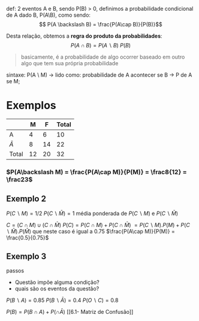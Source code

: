 def: 2 eventos A e B, sendo P(B) > 0, definimos a probabilidade condicional de A dado B, P(A\B), como sendo:
$$ P(A \backslash B) = \frac{P(A\cap B)}{P(B)}$$

Desta relação, obtemos a **regra do produto da probabilidades**:
$$P(A\cap B)= P(A\backslash B)\ P(B)$$

> basicamente, é a probabilidade de algo ocorrer baseado em outro algo que tem sua própria probabilidade

sintaxe: P(A \ M) -> lido como: probabilidade de A acontecer se B -> P de A se M;
# Exemplos

|          | M   | F   | Total |
| -------- | --- | --- | ----- |
| A        | 4   | 6   | 10    |
| $\bar A$ | 8   | 14  | 22    |
| Total    | 12  | 20  | 32    |
### $P(A\backslash M) = \frac{P(A\cap M)}{P(M)} = \frac8{12} = \frac23$

## Exemplo 2
$P(C\backslash M) = 1/2$
$P(C\backslash \bar M) = 1$
média ponderada de $P(C\backslash M)$ e $P(C\backslash \bar M)$

$C = (C\cap M)\cup (C\cap\bar M)$
$P(C) = P(C\cap M)+ P(C\cap \bar M)$
$= P(C\backslash M).P(M) + P(C\backslash\bar M).P(\bar M)$ que neste caso é igual a $0.75$
$\frac{P(A\cap M)}{P(M)} = \frac{0.5}{0.75}$

## Exemplo 3
passos
- Questão impõe alguma condição? 
- quais são os eventos da questão?

$P(B\backslash A) = 0.85$
$P(B\backslash\bar A) = 0.4$
$P(O\backslash C) = 0.8$

$P(B) = P(B\cap A) + P(\cap \bar A)$
[[6.1- Matriz de Confusão]]